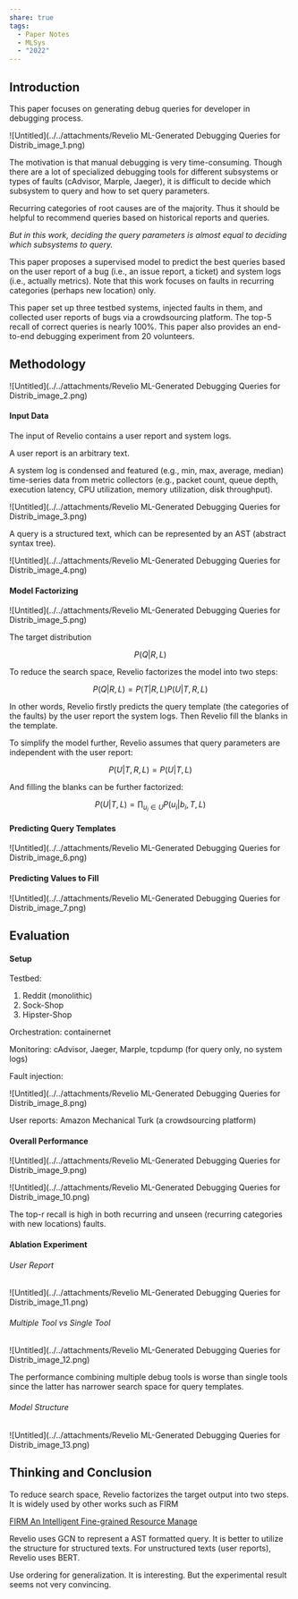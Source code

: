 ```yaml
---
share: true
tags:
  - Paper Notes
  - MLSys
  - "2022"
---
```



## Introduction

This paper focuses on generating debug queries for developer in debugging process.

![Untitled](../../attachments/Revelio ML-Generated Debugging Queries for Distrib_image_1.png)

The motivation is that manual debugging is very time-consuming. Though there are a lot of specialized debugging tools for different subsystems or types of faults (cAdvisor, Marple, Jaeger), it is difficult to decide which subsystem to query and how to set query parameters.

Recurring categories of root causes are of the majority. Thus it should be helpful to recommend queries based on historical reports and queries.

*But in this work, deciding the query parameters is almost equal to deciding which subsystems to query.*

This paper proposes a supervised model to predict the best queries based on the user report of a bug (i.e., an issue report, a ticket) and system logs (i.e., actually metrics). Note that this work focuses on faults in recurring categories (perhaps new location) only.

This paper set up three testbed systems, injected faults in them, and collected user reports of bugs via a crowdsourcing platform. The top-5 recall of correct queries is nearly 100%. This paper also provides an end-to-end debugging experiment from 20 volunteers. 

## Methodology

![Untitled](../../attachments/Revelio ML-Generated Debugging Queries for Distrib_image_2.png)

#### Input Data

The input of Revelio contains a user report and system logs.

A user report is an arbitrary text.

A system log is condensed and featured (e.g., min, max, average, median) time-series data from metric collectors (e.g., packet count, queue depth, execution latency, CPU utilization, memory utilization, disk throughput).

![Untitled](../../attachments/Revelio ML-Generated Debugging Queries for Distrib_image_3.png)

A query is a structured text, which can be represented by an AST (abstract syntax tree).

![Untitled](../../attachments/Revelio ML-Generated Debugging Queries for Distrib_image_4.png)

#### Model Factorizing

![Untitled](../../attachments/Revelio ML-Generated Debugging Queries for Distrib_image_5.png)

The target distribution

$$
P(Q|R, L)
$$

To reduce the search space, Revelio factorizes the model into two steps:

$$
P(Q|R, L)=P(T|R, L)P(U|T, R, L)
$$

In other words, Revelio firstly predicts the query template (the categories of the faults) by the user report the system logs. Then Revelio fill the blanks in the template.

To simplify the model further, Revelio assumes that query parameters are independent with the user report:

 

$$
P(U|T,R,L)=P(U|T, L)
$$

And filling the blanks can be further factorized:

$$
P(U|T, L)=\prod_{u_i\in U} P(u_i|b_i, T, L)
$$

#### Predicting Query Templates

![Untitled](../../attachments/Revelio ML-Generated Debugging Queries for Distrib_image_6.png)

#### Predicting Values to Fill
![Untitled](../../attachments/Revelio ML-Generated Debugging Queries for Distrib_image_7.png)

## Evaluation

#### Setup

Testbed:

1. Reddit (monolithic)
2. Sock-Shop
3. Hipster-Shop

Orchestration: containernet

Monitoring: cAdvisor, Jaeger, Marple, tcpdump (for query only, no system logs)

Fault injection:

![Untitled](../../attachments/Revelio ML-Generated Debugging Queries for Distrib_image_8.png)

User reports: Amazon Mechanical Turk (a crowdsourcing platform)

#### Overall Performance

![Untitled](../../attachments/Revelio ML-Generated Debugging Queries for Distrib_image_9.png)

![Untitled](../../attachments/Revelio ML-Generated Debugging Queries for Distrib_image_10.png)

The top-r recall is high in both recurring and unseen (recurring categories with new locations) faults.

#### Ablation Experiment

###### User Report

![Untitled](../../attachments/Revelio ML-Generated Debugging Queries for Distrib_image_11.png)

###### Multiple Tool vs Single Tool

![Untitled](../../attachments/Revelio ML-Generated Debugging Queries for Distrib_image_12.png)

The performance combining multiple debug tools is worse than single tools since the latter has narrower search space for query templates.

###### Model Structure

![Untitled](../../attachments/Revelio ML-Generated Debugging Queries for Distrib_image_13.png)

## Thinking and Conclusion

To reduce search space, Revelio factorizes the target output into two steps. It is widely used by other works such as FIRM

[FIRM An Intelligent Fine-grained Resource Manage](./FIRM%20An%20Intelligent%20Fine-grained%20Resource%20Manage.md) 

Revelio uses GCN to represent a AST formatted query. It is better to utilize the structure for structured texts. For unstructured texts (user reports), Revelio uses BERT.

Use ordering for generalization. It is interesting. But the experimental result  seems not very convincing.